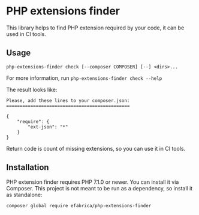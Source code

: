 # PHP extensions finder

This library helps to find PHP extension required by your code, it can be used in CI tools.

## Usage
`php-extensions-finder check [--composer COMPOSER] [--] <dirs>...`

For more information, run `php-extensions-finder check --help`

The result looks like:

```
Please, add these lines to your composer.json:
==============================================

{
    "require": {
        "ext-json": "*"
    }
}
```

Return code is count of missing extensions, so you can use it in CI tools.

## Installation
PHP extension finder requires PHP 7.1.0 or newer. You can install it via Composer. This project is not meant to be run as a dependency, so install it as standalone:

`composer global require efabrica/php-extensions-finder`
